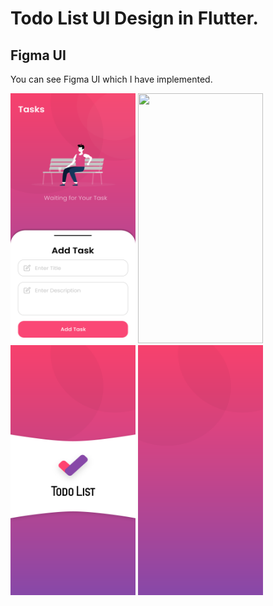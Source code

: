 # Todo List UI Design in Flutter.

## Figma UI
You can see Figma UI which I have implemented.

<div>
<img src="https://github.com/MuhammadJamalAshrafi/TodoList/blob/main/images/todolist.png" width="200" height="400">
<img src="https://github.com/MuhammadJamalAshrafi/TodoList/blob/main/mages/todolisl1.png" width="200" height="400">
<img src="https://github.com/MuhammadJamalAshrafi/TodoList/blob/main/images/Splashscreen.png" width="200" height="400">
<img src="https://github.com/MuhammadJamalAshrafi/TodoList/blob/main/images/Splashscreen_bg.png" width="200" height="400">
</div>
